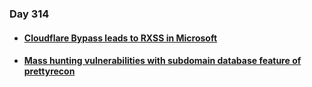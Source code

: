 ### Day 314

#### [<ul><li>Cloudflare Bypass leads to RXSS in Microsoft</ul></li>](https://royzsec.medium.com/cloudflare-bypass-leads-to-rxss-reflected-cross-site-scripting-in-microsoft-a76404669ee9)
#### [<ul><li>Mass hunting vulnerabilities with subdomain database feature of prettyrecon</ul></li>](https://akshukatkar.medium.com/mass-hunting-vulnerabilities-with-subdomain-database-feature-of-prettyrecon-a2decdd0709f)
